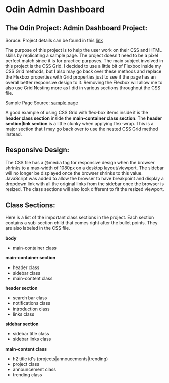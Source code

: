 # Odin Admin Dashboard

## The Odin Project: Admin Dashboard Project:
Soruce: Project details can be found in this [link](https://www.theodinproject.com/lessons/node-path-intermediate-html-and-css-admin-dashboard)

The purpose of this project is to help the user work on their CSS and HTML skills by replicating a sample page.
The project doesn't need to be a pixel perfect match since it is for practice purposes. The main subject involved in this
project is the CSS Grid. I decided to use a little bit of Flexbox inside my CSS Grid methods, but I also may go back over these methods 
and replace the Flexbox properties with Grid properties just to see if the page has an overall better responsive design to it. Removing 
the Flexbox will allow me to also use Grid Nesting more as I did in various sections throughout the CSS file.

Sample Page Source: [sample page](https://cdn.statically.io/gh/TheOdinProject/curriculum/43cc6ab69fdfbef40d431a65677d2144668930ac/intermediate_html_css/grid/project_admin_dashboard/imgs/dashboard-project.png)

A good example of using CSS Grid with flex-box items inside it is the **header class section** inside the **main-container class section**. 
The **header section|link section** is a little clunky when applying flex-wrap. This is a major section that I may go back
over to use the nested CSS Grid method instead.

## Responsive Design:
The CSS file has a @media tag for responsive design when the browser shrinks to a max-width of 1080px on a desktop layout/viewport. The sidebar will no longer be displayed once the browser shrinks to this value. JavaScript was added to allow the browser to have breakpoint and display a dropdown link with all the original links from the sidebar once the browser is resized. The class sections will also look different to fit the resized viewport.  

## Class Sections:
Here is a list of the important class sections in the project. Each section contains a sub-section child that comes right after the bullet points. They are also labeled in the CSS file.

**body**
* main-container class

**main-container section**
* header class
* sidebar class
* main-content class

**header section**
* search bar class
* notifications class
* introduction class
* links class

**sidebar section**
* sidebar title class
* sidebar links class

**main-content class**
* h2 title id's (projects|annoucements|trending)
* project class
* announcement class
* trending class